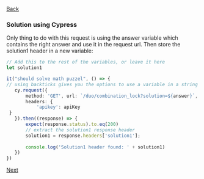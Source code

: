 [Back](../04.%20puzzle3.md)

### Solution using Cypress
Only thing to do with this request is using the answer variable which contains the right answer and use it in the request url. Then store the solution1 header in a new variable:
 ```typescript
 // Add this to the rest of the variables, or leave it here
let solution1

it("should solve math puzzel", () => {  
 // using backticks gives you the options to use a variable in a string like this:
    cy.request({  
        method: 'GET', url: `/duo/combination_lock?solution=${answer}`,  
        headers: {  
            'apikey': apiKey  
  }  
    }).then((response) => {  
        expect(response.status).to.eq(200)  
        // extract the solution1 response header
        solution1 = response.headers['solution1'];  
  
        console.log('Solution1 header found: ' + solution1)  
    })  
})
```

[Next](../05.%20puzzle4.md)
